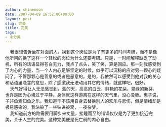 ```yaml
---
author: shinemoon
date: 2007-04-09 16:52:00+00:00
layout: post
slug: 完美
title: 完美
tags:
- 未分类
---
```


    我很想告诉坐在对面的人，换到这个岗位是为了有更多的时间考研，而不是像他所问的换了这样一个轻松的岗位为什么还要考研。只是，一时间解释缺乏了动机，所有的话语显得苍白无力，我点了点头，笑了笑，算是回应。那一刻我感受到了内心的力量，当一个人内心足够坚定的时候，似乎可以沉稳的应对另一颗心的疑问了，不管那颗心是善意的或者是恶意的。是的，我依然可以感受到他对我的关心和话语里隐含的意思，除了感激我无法动用其它的情绪，就这样吧，很好。  
    天气好得让人无法感觉到，蓝的天，高高的白云，鲜艳的花朵，翠绿的新芽，也许是因为心境过于平静，身体就这样游离在这样的天气里，没心没肺。惠子说，子非鱼焉知鱼之乐。我知道千不该用自身去替换别人的欢乐与悲伤，但是情绪却是极易感染的，我沾染了一些钻进被窝，一夜杂梦。  
    我知道前方的路需要用脚步来丈量，接踵而至的错误仅仅是为了更加接近完美，关于人生的完美。这种完美便是死亡前的内心自由。  

